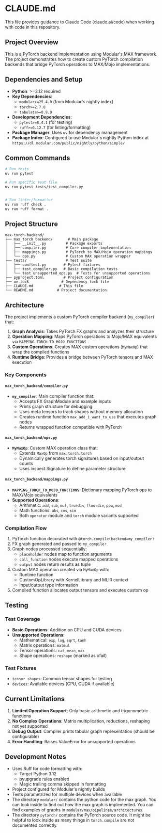 # CLAUDE.md

This file provides guidance to Claude Code (claude.ai/code) when working with code in this repository.

## Project Overview

This is a PyTorch backend implementation using Modular's MAX framework. The project demonstrates how to create custom PyTorch compilation backends that bridge PyTorch operations to MAX/Mojo implementations.

## Dependencies and Setup

- **Python**: >=3.12 required
- **Key Dependencies**: 
  - `modular>=25.4.0` (from Modular's nightly index)
  - `torch>=2.7.0`
  - `tabulate>=0.9.0`
- **Development Dependencies**:
  - `pytest>=8.4.1` (for testing)
  - `ruff>=0.12.7` (for linting/formatting)
- **Package Manager**: Uses `uv` for dependency management
- **Package Index**: Configured to use Modular's nightly Python index at `https://dl.modular.com/public/nightly/python/simple/`

## Common Commands

```bash
# Run tests
uv run pytest

# Run specific test file
uv run pytest tests/test_compiler.py


# Run linter/formatter
uv run ruff check .
uv run ruff format .
```

## Project Structure

```
max-torch-backend/
├── max_torch_backend/       # Main package
│   ├── __init__.py         # Package exports
│   ├── compiler.py         # Core compiler implementation
│   ├── mappings.py         # PyTorch to MAX/Mojo operation mappings
│   └── ops.py              # Custom MAX operation wrapper
├── tests/                  # Test suite
│   ├── conftest.py        # Pytest fixtures
│   ├── test_compiler.py   # Basic compilation tests
│   └── test_unsupported_ops.py  # Tests for unsupported operations
├── pyproject.toml         # Project configuration
├── uv.lock               # Dependency lock file
├── CLAUDE.md            # This file
└── README.md           # Project documentation
```

## Architecture

The project implements a custom PyTorch compiler backend (`my_compiler`) that:

1. **Graph Analysis**: Takes PyTorch FX graphs and analyzes their structure
2. **Operation Mapping**: Maps PyTorch operations to Mojo/MAX equivalents via `MAPPING_TORCH_TO_MOJO_FUNCTIONS`
3. **Custom Operations**: Creates MAX custom operations (`MyMaxOp`) that wrap the compiled functions
4. **Runtime Bridge**: Provides a bridge between PyTorch tensors and MAX execution

### Key Components

#### `max_torch_backend/compiler.py`
- **`my_compiler`**: Main compiler function that:
  - Accepts FX GraphModule and example inputs
  - Prints graph structure for debugging
  - Uses meta tensors to track shapes without memory allocation
  - Creates runtime function `max_add_i_want_to_use` that executes graph nodes
  - Returns wrapped function compatible with PyTorch

#### `max_torch_backend/ops.py`
- **`MyMaxOp`**: Custom MAX operation class that:
  - Extends `MaxOp` from `max.torch.torch`
  - Dynamically generates torch signatures based on input/output counts
  - Uses inspect.Signature to define parameter structure

#### `max_torch_backend/mappings.py`
- **`MAPPING_TORCH_TO_MOJO_FUNCTIONS`**: Dictionary mapping PyTorch ops to MAX/Mojo equivalents
- **Supported Operations**:
  - Arithmetic: `add`, `sub`, `mul`, `truediv`, `floordiv`, `pow`, `mod`
  - Math functions: `abs`, `cos`, `sin`
  - Both `operator` module and `torch` module variants supported

### Compilation Flow

1. PyTorch function decorated with `@torch.compile(backend=my_compiler)`
2. FX graph generated and passed to `my_compiler`
3. Graph nodes processed sequentially:
   - `placeholder` nodes map to function arguments
   - `call_function` nodes execute mapped operations
   - `output` nodes return results as tuple
4. Custom MAX operation created via `MyMaxOp` with:
   - Runtime function
   - CustomOpLibrary with KernelLibrary and MLIR context
   - Input/output type information
5. Compiled function allocates output tensors and executes custom op

## Testing

### Test Coverage
- **Basic Operations**: Addition on CPU and CUDA devices
- **Unsupported Operations**: 
  - Mathematical: `exp`, `log`, `sqrt`, `tanh`
  - Matrix operations: `matmul`
  - Tensor operations: `cat`, `mean`, `max`
  - Shape operations: `reshape` (marked as xfail)

### Test Fixtures
- `tensor_shapes`: Common tensor shapes for testing
- `devices`: Available devices (CPU, CUDA if available)

## Current Limitations

1. **Limited Operation Support**: Only basic arithmetic and trigonometric functions
2. **No Complex Operations**: Matrix multiplication, reductions, reshaping not yet supported
3. **Debug Output**: Compiler prints tabular graph representation (should be configurable)
4. **Error Handling**: Raises ValueError for unsupported operations

## Development Notes

- Uses Ruff for code formatting with:
  - Target Python 3.12
  - pyupgrade rules enabled
  - Magic trailing comma skipped in formatting
- Project configured for Modular's nightly builds
- Tests parametrized for multiple devices when available
- The directory `modular/` contains the python code for the max graph. You can look inside to find out how the max graph is implemented. You can find examples of graphs in `modular/max/pipelines/architectures`.
- The directory `pytorch/` contains the PyTorch source code. It might be helpful to look inside as 
  many things in `torch.compile` are not documented correctly.
  